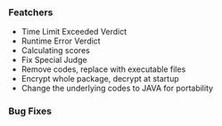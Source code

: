 ### Featchers ###

* Time Limit Exceeded Verdict
* Runtime Error Verdict
* Calculating scores
* Fix Special Judge
* Remove codes, replace with executable files
* Encrypt whole package, decrypt at startup
* Change the underlying codes to JAVA for portability

### Bug Fixes ###
